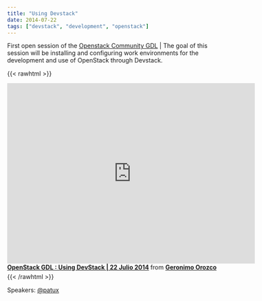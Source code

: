 ```yaml
---
title: "Using Devstack"
date: 2014-07-22
tags: ["devstack", "development", "openstack"]
---
```


First open session of the [Openstack Community GDL](https://openstackgdl.org) | The goal of this session will be installing and configuring work environments for the development and use of OpenStack through Devstack.

{{< rawhtml >}}
<iframe src="https://slides.com/patux/using-devstack/embed" width="576" height="420" scrolling="no" frameborder="0" webkitallowfullscreen mozallowfullscreen allowfullscreen></iframe><div style="margin-bottom:5px"> <strong> <a href="https://slides.com/patux/using-devstack" title="OpenStack GDL : Using DevStack | 22 Julio 2014" target="_blank">OpenStack GDL : Using DevStack | 22 Julio 2014</a> </strong> from <strong><a href="https://slides.com/patux/using-devstack" target="_blank">Geronimo Orozco</a></strong> </div>
{{< /rawhtml >}}

Speakers:
[@patux](https://twitter.com/patux)
